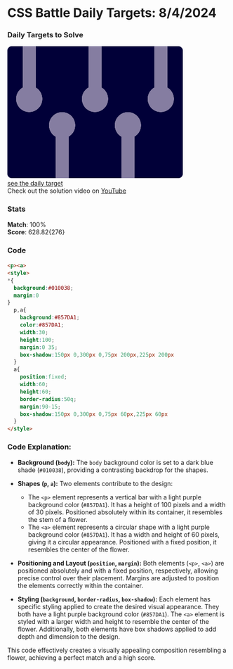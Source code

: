 # CSS Battle Daily Targets: 8/4/2024

### Daily Targets to Solve

![picture of daily target](./images/08.png)  
[see the daily target](https://cssbattle.dev/play/1ZMyXjBfNlg1xO21j9eZ)  
Check out the solution video on [YouTube](https://www.youtube.com/watch?v=JGE2lT8gghE)

### Stats

**Match**: 100%  
**Score**: 628.82{276}

### Code

```html
<p><a>
<style>
*{
  background:#010038;
  margin:0
}
  p,a{
    background:#857DA1;
    color:#857DA1;
    width:30;
    height:100;
    margin:0 35;
    box-shadow:150px 0,300px 0,75px 200px,225px 200px
  }
  a{
    position:fixed;
    width:60;
    height:60;
    border-radius:50q;
    margin:90-15;
    box-shadow:150px 0,300px 0,75px 60px,225px 60px
  }
</style>
```

### Code Explanation:

- **Background (`body`):** The `body` background color is set to a dark blue shade (`#010038`), providing a contrasting backdrop for the shapes.

- **Shapes (`p`, `a`):** Two elements contribute to the design:
  - The `<p>` element represents a vertical bar with a light purple background color (`#857DA1`). It has a height of 100 pixels and a width of 30 pixels. Positioned absolutely within its container, it resembles the stem of a flower.
  - The `<a>` element represents a circular shape with a light purple background color (`#857DA1`). It has a width and height of 60 pixels, giving it a circular appearance. Positioned with a fixed position, it resembles the center of the flower.

- **Positioning and Layout (`position`, `margin`):** Both elements (`<p>`, `<a>`) are positioned absolutely and with a fixed position, respectively, allowing precise control over their placement. Margins are adjusted to position the elements correctly within the container.

- **Styling (`background`, `border-radius`, `box-shadow`):** Each element has specific styling applied to create the desired visual appearance. They both have a light purple background color (`#857DA1`). The `<a>` element is styled with a larger width and height to resemble the center of the flower. Additionally, both elements have box shadows applied to add depth and dimension to the design.

This code effectively creates a visually appealing composition resembling a flower, achieving a perfect match and a high score.